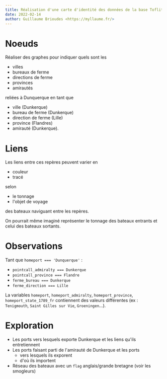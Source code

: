 ```yaml
---
title: Réalisation d'une carte d'identité des données de la base Toflit18
date: 2022-02-14
author: Guillaume Brioudes <https://myllaume.fr/>
---
```


# Noeuds

Réaliser des graphes pour indiquer quels sont les

- villes
- bureaux de ferme
- directions de ferme
- provinces
- amirautés

reliées à Dunquerque en tant que

- ville (Dunkerque)
- bureau de ferme (Dunkerque)
- direction de ferme (Lille)
- province (Flandres)
- amirauté (Dunkerque).

# Liens

Les liens entre ces repères peuvent varier en

- couleur
- tracé

selon

- le tonnage
- l'objet de voyage

des bateaux naviguant entre les repères.

On pourrait même imaginé représenter le tonnage des bateaux entrants et celui des bateaux sortants.

# Observations

Tant que `homeport === 'Dunquerque'` :

- `pointcall_admiralty === Dunkerque`
- `pointcall_province === Flandre`
- `ferme_bureau === Dunkerque`
- `ferme_direction === Lille`

La variables `homeport`, `homeport_admiralty`, `homeport_province`, `homeport_state_1789_fr` contiennent des valeurs différentes (ex : `Tenigmouth`, `Saint Gilles sur Vie`, `Groeningen`…).

# Exploration

- Les ports vers lesquels exporte Dunkerque et les liens qu'ils entretiennent
- Les ports faisant parti de l'amirauté de Dunkerque et les ports
    - vers lesquels ils exporent
    - d'où ils importent
- Réseau des bateaux avec un `flag` anglais/grande bretagne (voir les smogleurs)
